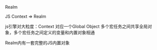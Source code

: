 Realm

JS Context => Realm


js引擎对大粒度：Context
对应一个Global Object
多个宏任务之间共享全局对象，多个宏任务之间定义的变量和内置对象相通


Realm内有一套完整的JS内置对象

<!-- let current;
while(queue.length) {
current = queue.shift();
if(set.has(current)) continue;
set.add(current);
for(let p of Object.getOwnPropertyNames(current)) {
    var property = Object.getOwnPropertyNames(current, p);
    if(property.hasOwnProperty("value") && property.value instanceof Object)
    queue.push(current.value)
    if (property.hasOwnProperty("getter") && property.value instanceof Object)
    queue.push(current.getter)
    if (property.hasOwnProperty("setter") && property.value instanceof Object)
    queue.push(current.setter)
}
} -->

